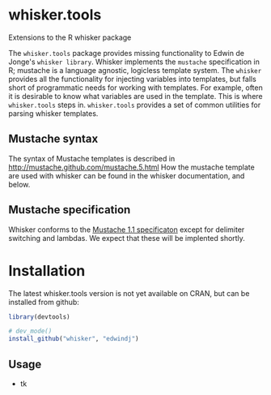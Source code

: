 whisker.tools
===============
Extensions to the R whisker package

The `whisker.tools` package provides missing functionality to Edwin de Jonge's `whisker library`. Whisker implements the `mustache` specification in R; mustache is a language agnostic, logicless template system. The `whisker` provides all the functionality for injecting variables into templates, but falls short of programmatic needs for working with templates. For example, often it is desirable to know what variables are used in the template. This is where `whisker.tools` steps in.  `whisker.tools` provides a set of common utilities for parsing whisker templates.


Mustache syntax
---------------

The syntax of Mustache templates is described in http://mustache.github.com/mustache.5.html 
How the mustache template are used with whisker can be found in the whisker documentation, and below.

Mustache specification
----------------------
Whisker conforms to the [Mustache 1.1 specificaton](https://github.com/mustache/spec) except for delimiter switching and
lambdas. We expect that these will be implented shortly.

Installation
============

The latest whisker.tools version is not yet available on CRAN, but can be installed from github:

```r
library(devtools)

# dev_mode()
install_github("whisker", "edwindj")
```

Usage
-----

- tk

